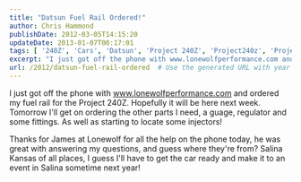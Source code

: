 ```yaml
---
title: "Datsun Fuel Rail Ordered!"
author: Chris Hammond
publishDate: 2012-03-05T14:15:20
updateDate: 2013-01-07T00:17:01
tags: [ '240Z', 'Cars', 'Datsun', 'Project 240Z', 'Project240z', 'Project240Zcom' ]
excerpt: "I just got off the phone with www.lonewolfperformance.com and ordered my fuel rail for the Project 240Z. Hopefully it will be here next week. Tomorrow I'll get on ordering the other parts I need, a guage, regulator and some fittings. As well as starting to locate some injectors! Thanks for James at Lonewolf for all the help on the phone today, he was great with answering my questions, and guess where they're from? Salina Kansas of all places, I guess I'll have to get the car ready and make it to an event in Salina sometime next..."
url: /2012/datsun-fuel-rail-ordered  # Use the generated URL with year
---
```

<p>I just got off the phone with <a href="https://www.lonewolfperformance.com">www.lonewolfperformance.com</a> and ordered my fuel rail for the Project 240Z. Hopefully it will be here next week. Tomorrow I'll get on ordering the other parts I need, a guage, regulator and some fittings. As well as starting to locate some injectors!</p> <p>Thanks for James at Lonewolf for all the help on the phone today, he was great with answering my questions, and guess where they're from? Salina Kansas of all places, I guess I'll have to get the car ready and make it to an event in Salina sometime next year!</p>

